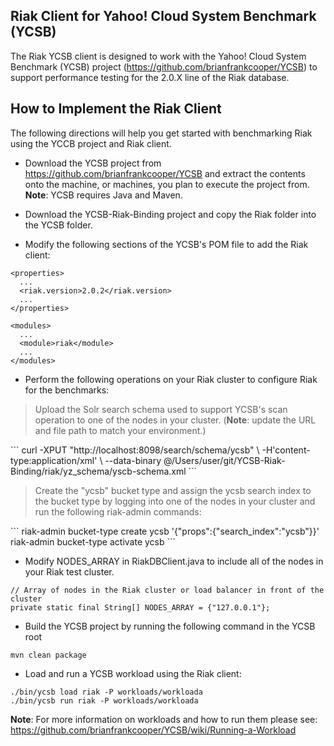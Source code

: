 Riak Client for Yahoo! Cloud System Benchmark (YCSB)
--------------------------------------------------------

The Riak YCSB client is designed to work with the Yahoo! Cloud System Benchmark (YCSB) project (https://github.com/brianfrankcooper/YCSB) to support performance testing for the 2.0.X line of the Riak database. 

How to Implement the Riak Client
----------------------------
The following directions will help you get started with benchmarking Riak using the YCCB project and Riak client.

* Download the YCSB project from https://github.com/brianfrankcooper/YCSB and extract the contents onto the machine, or machines, you plan to execute the project from. <b>Note</b>: YCSB requires Java and Maven.

* Download the YCSB-Riak-Binding project and copy the Riak folder into the YCSB folder.

* Modify the following sections of the YCSB's POM file to add the Riak client:

```
<properties>
  ...
  <riak.version>2.0.2</riak.version>
  ...
</properties>
```

```
<modules>
  ...
  <module>riak</module>
  ...
</modules>
```

* Perform the following operations on your Riak cluster to configure Riak for the benchmarks:

<blockquote>
Upload the Solr search schema used to support YCSB's scan operation to one of the nodes in your cluster. (<b>Note</b>: update the URL and file path to match your environment.)
</blockquote>
```
curl -XPUT "http://localhost:8098/search/schema/ycsb" \
  -H'content-type:application/xml' \
  --data-binary @/Users/user/git/YCSB-Riak-Binding/riak/yz_schema/yscb-schema.xml
```
<blockquote>
Create the "ycsb" bucket type and assign the ycsb search index to the bucket type by logging into one of the nodes in your cluster and run the following riak-admin commands:
</blockquote>
```
riak-admin bucket-type create ycsb '{"props":{"search_index":"ycsb"}}'
riak-admin bucket-type activate ycsb
```  

* Modify NODES_ARRAY in RiakDBClient.java to include all of the nodes in your Riak test cluster.
```
// Array of nodes in the Riak cluster or load balancer in front of the cluster
private static final String[] NODES_ARRAY = {"127.0.0.1"};
```

* Build the YCSB project by running the following command in the YCSB root
```
mvn clean package
```

* Load and run a YCSB workload using the Riak client:
```
./bin/ycsb load riak -P workloads/workloada
./bin/ycsb run riak -P workloads/workloada
```

<b>Note</b>: For more information on workloads and how to run them please see: https://github.com/brianfrankcooper/YCSB/wiki/Running-a-Workload
